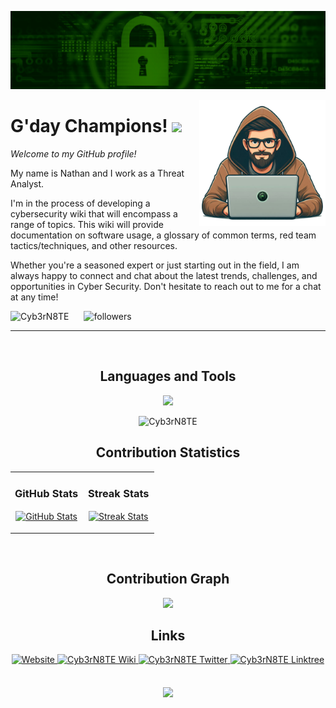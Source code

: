 <!-- Banner -->
![GitHub Banner](./GitHubBannerImage.png)


<!-- Cyb3rN8TE image -->
<div>
  <img align="right" width="40%" src="./Profile_pic.png">
</div>

<!-- Header Name -->
# G'day Champions! <img src="https://emojis.slackmojis.com/emojis/images/1643515314/13343/trophy.gif?1643515314" width="30"/> 

*Welcome to my GitHub profile!*
<!-- Start Intro -->
<p align="left">My name is Nathan and I work as a Threat Analyst. </p>

I'm in the process of developing a cybersecurity wiki that will encompass a range of topics. This wiki will provide documentation on software usage, a glossary of common terms, red team tactics/techniques, and other resources.

Whether you're a seasoned expert or just starting out in the field, I am always happy to connect and chat about the latest trends, challenges, and opportunities in Cyber Security. Don't hesitate to reach out to me for a chat at any time!
<!-- End Intro -->

<!-- Profile Count Badge and Followers Badge -->
<p align="left">
  <img src="https://komarev.com/ghpvc/?username=Cyb3rN8TE&label=Profile%20views&color=529E18&style=for-the-badge&logo=star" alt="Cyb3rN8TE" style="padding-right:20px;" />
  <img alt="followers" title="Follow me on Github" src="https://img.shields.io/github/followers/cyb3rn8te?color=529E18&style=for-the-badge&logo=github&label=Follow" />
</p>

---

<br />

<h2 align="center">Languages and Tools</h2> 
<p align="center">
    <img width="500px" src="https://skillicons.dev/icons?i=vscode,c,cs,cpp,powershell,py,java,html,js,md,php,postgres,windows,linux,redhat,bsd,wordpress,twitter,regex,ps,nginx,kali,grafana,github,discord,css,cloudflare&perline=10"/>
</p>
<p align="center">
    <img src="https://github-readme-stats.vercel.app/api/top-langs?username=Cyb3rN8TE&show_icons=true&locale=en&layout=compact" alt="Cyb3rN8TE"/>
</p>

<!-- Projects -->

<!--

<h2 align="center">Projects</h2>
<br>
<div align="center">
  <a href="https://github.com/Cyb3rN8TE/LRWC-Log-Beautify">
    <img src="https://github-readme-stats.vercel.app/api/pin/?username=cyb3rn8te&repo=LRWC-Log-Beautify" alt="LRWC-Log-Beautify">
  </a>
  <a href="https://github.com/Cyb3rN8TE/DefangIt">
    <img src="https://github-readme-stats.vercel.app/api/pin/?username=cyb3rn8te&repo=DefangIt" alt="DefangIt">
  </a>
  <a href="https://github.com/Cyb3rN8TE/IOC-Builder">
    <img src="https://github-readme-stats.vercel.app/api/pin/?username=cyb3rn8te&repo=IOC-Builder" alt="IOC-Builder">
  </a>
  <a href="https://github.com/Cyb3rN8TE/RegKeyCanine">
    <img src="https://github-readme-stats.vercel.app/api/pin/?username=cyb3rn8te&repo=RegKeyCanine" alt="RegKeyCanine">
  </a>
</div>

-->

<!-- Github Stats --> 
<h2 align="center">Contribution Statistics</h2>

<table width="100%">
  <tr>
    <td width="50%">
      <h3 align="center"><strong>GitHub Stats</strong></h3>
      <p align="center">
        <a href="https://github.com/Cyb3rN8TE">
          <img align="center" src="https://github-readme-stats.vercel.app/api?username=Cyb3rN8TE&count_private=true&show_icons=true&theme=gotham" alt="GitHub Stats" />
        </a>
      </p>
    </td>
    <td width="50%">
      <h3 align="center"><strong>Streak Stats</strong></h3>
      <p align="center">
        <a href="https://github.com/Cyb3rN8TE">
          <img align="center" src="https://streak-stats.demolab.com?user=Cyb3rN8TE&theme=gotham&hide_border=true" alt="Streak Stats" />
        </a>
      </p>
    </td>
  </tr>
</table>
<br />

<!-- Contribution Graph -->
<h2 align="center">Contribution Graph</h2>
<div align="center">
    <img src="https://github-readme-activity-graph.vercel.app/graph?username=Cyb3rN8TE&bg_color=011627&color=ffffff&line=529E18&point=ffeb95&area=true&hide_border=false" border-radius="15">
</div>

<!-- Links Section -->

<h2 align="center">Links</h2>
<div align="center">
    <a href="https://nwjinfotech.net" target="_blank">
    <img src="https://img.shields.io/badge/Website-529E18?style=for-the-badge&logo=website&logoColor=white" alt="Website" style="margin-bottom: 5px;" />
  </a>
  <a href="https://wiki.nwjinfotech.net" target="_blank">
    <img src="https://img.shields.io/badge/Wiki-529E18?style=for-the-badge&logo=wikipedia&logoColor=white" alt="Cyb3rN8TE Wiki" style="margin-bottom: 5px;" />
  </a>
  <a href="https://twitter.com/Cyb3rN8TE" target="_blank">
    <img src="https://img.shields.io/badge/Twitter-1DA1F2?style=for-the-badge&logo=twitter&logoColor=white" alt="Cyb3rN8TE Twitter" style="margin-bottom: 5px;" />
  </a>
  <a href="https://linktr.ee/Cyb3rN8TE" target="_blank">
    <img src="https://img.shields.io/badge/Linktree-529E18?style=for-the-badge&logo=linktree&logoColor=white" alt="Cyb3rN8TE Linktree" style="margin-bottom: 5px;" />
  </a>
</div>
<br/>

<!-- Footer --> 
<p align="center">
  <img src="https://capsule-render.vercel.app/api?type=waving&color=529E18&height=65&section=footer"/>
</p>
